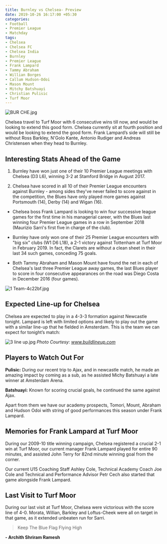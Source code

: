 ```yaml
---
title: Burnley vs Chelsea- Preview
date: 2019-10-26 16:17:00 +05:30
categories:
- Football
- Premier League
- Matchday
tags:
- Chelsea
- Chelsea FC
- Chelsea India
- Burnley
- Premier League
- Frank Lampard
- Tammy Abraham
- Willian Borges
- Callum Hudson-Odoi
- Mason Mount
- Mitchy Batshuayi
- Christian Pulisic
- Turf Moor
---
```


![BUR CHE.jpg](/uploads/BUR%20CHE.jpg)

Chelsea travel to Turf Moor with 6 consecutive wins till now, and would be looking to extend this good form. Chelsea currently sit at fourth position and would be looking to extend the good form. Frank Lampard’s side will still be without Ross Barkley, N'Golo Kante, Antonio Rudiger and Andreas Christensen when they head to Burnley.

## Interesting Stats Ahead of the Game

1. Burnley have won just one of their 10 Premier League meetings with Chelsea (D3 L6), winning 3-2 at Stamford Bridge in August 2017.

1. Chelsea have scored in all 10 of their Premier League encounters against Burnley - among sides they've never failed to score against in the competition, the Blues have only played more games against Portsmouth (14), Derby (14) and Wigan (16).

* Chelsea boss Frank Lampard is looking to win four successive league games for the first time in his managerial career, with the Blues last winning four Premier League games in a row in September 2018 (Maurizio Sarri's first five in charge of the club).

* Burnley have only won one of their 25 Premier League encounters with "big six" clubs (W1 D6 L18), a 2-1 victory against Tottenham at Turf Moor in February 2019. In fact, the Clarets are without a clean sheet in their last 34 such games, conceding 75 goals.

* Both Tammy Abraham and Mason Mount have found the net in each of Chelsea's last three Premier League away games, the last Blues player to score in four consecutive appearances on the road was Diego Costa in December 2016 (four games).

![1 Team-4c22bf.jpg](/uploads/1%20Team-4c22bf.jpg)

## Expected Line-up for Chelsea

Chelsea are expected to play in a 4-3-3 formation against Newcastle tonight. Lampard is left with limited options and likely to play out the game with a similar line-up that he fielded in Amsterdam. This is the team we can expect for tonight’s match:

![3 line up.jpg](/uploads/3%20line%20up.jpg) *Photo Courtesy: www.buildlineup.com*

## Players to Watch Out For

**Pulisic:** During our recent trip to Ajax, and in newcastle match, he made an amazing impact by coming as a sub, as he assisted Michy Batshuayi a late winner at Amsterdam Arena.

**Batshuayi:** Known for scoring crucial goals, he continued the same against Ajax.

Apart from them we have our academy prospects, Tomori, Mount, Abraham and Hudson Odoi with string of good performances this season under Frank Lampard.

## Memories for Frank Lampard at Turf Moor

During our 2009-10 title winning campaign, Chelsea registered a crucial 2-1 win at Turf Moor, our current manager Frank Lampard played for entire 90 minutes, and assisted John Terry for 82nd minute winning goal from the corner.

Our current U15 Coaching Staff Ashley Cole, Technical Academy Coach Joe Cole and Technical and Performance Advisor Petr Cech also started that game alongside Frank Lampard.

## Last Visit to Turf Moor

During our last visit at Turf Moor, Chelsea were victorious with the score line of 4-0. Morata, Willian, Barkley and Loftus-Cheek were all on target in that game, as it extended unbeaten run for Sarri.

> Keep The Blue Flag Flying High

**- Archith Shriram Ramesh**